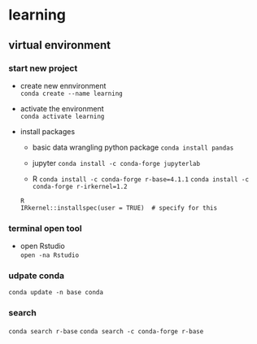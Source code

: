 # learning

## virtual environment 

### start new project

- create new ennvironment   
```conda create --name learning```

- activate the environment  
```conda activate learning``` 

- install packages  
  - basic data wrangling python package 
  ```conda install pandas```
  
  - jupyter
  ```conda install -c conda-forge jupyterlab```
  
  - R 
  ```conda install -c conda-forge r-base=4.1.1```
  ```conda install -c conda-forge r-irkernel=1.2```
  ```
  R
  IRkernel::installspec(user = TRUE)  # specify for this 
  ```

### terminal open tool

- open Rstudio  
```open -na Rstudio```


### udpate conda

```conda update -n base conda``` 

### search 

```conda search r-base```
```conda search -c conda-forge r-base```
